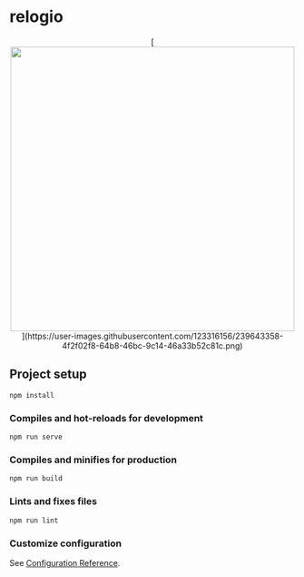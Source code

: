 # relogio

<div align="center">
[<img src="https://user-images.githubusercontent.com/123316156/227799790-50c341a1-fbdd-402f-9909-fdb14007578f.png" width="500px" />](https://user-images.githubusercontent.com/123316156/239643358-4f2f02f8-64b8-46bc-9c14-46a33b52c81c.png)
</div>

## Project setup
```
npm install
```

### Compiles and hot-reloads for development
```
npm run serve
```

### Compiles and minifies for production
```
npm run build
```

### Lints and fixes files
```
npm run lint
```

### Customize configuration
See [Configuration Reference](https://cli.vuejs.org/config/).
